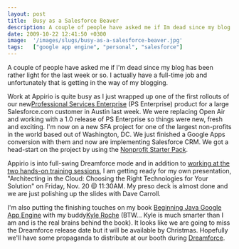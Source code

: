 ```yaml
---
layout: post
title:  Busy as a Salesforce Beaver
description: A couple of people have asked me if Im dead since my blog has been rather light for the last week or so. I actually have a full-time job and unfortunately that is getting in the way of my blogging. Work at Appirio is quite busy as I just wrapped up one of the first rollouts of our newProfessional Services Enterprise  (PS Enterprise) product for a large Salesforce.com customer in Austin last week. We were replacing Open Air and working with a 1.0 release of PS Enterprise so things were new, fresh
date: 2009-10-22 12:41:50 +0300
image:  '/images/slugs/busy-as-a-salesforce-beaver.jpg'
tags:   ["google app engine", "personal", "salesforce"]
---
```

<p>A couple of people have asked me if I'm dead since my blog has been rather light for the last week or so. I actually have a full-time job and unfortunately that is getting in the way of my blogging.</p>
<p>Work at Appirio is quite busy as I just wrapped up one of the first rollouts of our new<a href="http://www.appirio.com/products/SvcsResource_PSE.php" target="_blank">Professional Services Enterprise</a> (PS Enterprise) product for a large Salesforce.com customer in Austin last week. We were replacing Open Air and working with a 1.0 release of PS Enterprise so things were new, fresh and exciting. I'm now on a new SFA project for one of the largest non-profits in the world based out of Washington, DC. We just finished a Google Apps conversion with them and now are implementing Salesforce CRM. We got a head-start on the project by using the <a href="http://wiki.developerforce.com/index.php/Nonprofit_Starter_Pack" target="_blank">Nonprofit Starter Pack</a>.</p>
<p>Appirio is into full-swing Dreamforce mode and in addition to <a href="/2009/10/21/attend-dreamforce-09-hands-on-training/" target="_blank">working at the two hands-on training sessions</a>, I am getting ready for my own presentation, "Architecting in the Cloud: Choosing the Right Technologies for Your Solution" on Friday, Nov. 20 @ 11:30AM. My preso deck is almost done and we are just polishing up the slides with Dave Carroll.</p>
<p>I'm also putting the finishing touches on my book <a href="http://links.jeffdouglas.com/book" target="_blank">Beginning Java Google App Engine</a> with my buddy<a href="http://www.kyleroche.com/" target="_blank">Kyle Roche</a> (BTW... Kyle is much smarter than I am and is the real brains behind the book). It looks like we are going to miss the Dreamforce release date but it will be available by Christmas. Hopefully we'll have some propaganda to distribute at our booth during <a href="http://www.salesforce.com/dreamforce/DF09/site/" target="_blank">Dreamforce</a>.</p>

